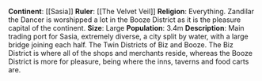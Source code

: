 **Continent**: [[Sasia]]
**Ruler**: [[The Velvet Veil]]
**Religion**: Everything. Zandilar the Dancer is worshipped a lot in the Booze District as it is the pleasure capital of the continent.
**Size**: Large
**Population**: 3.4m
**Description**:
Main trading port for Sasia, extremely diverse, a city split by water, with a large bridge joining each half. The Twin Districts of Biz and Booze. The Biz District is where all of the shops and merchants reside, whereas the Booze District is more for pleasure, being where the inns, taverns and food carts are. 